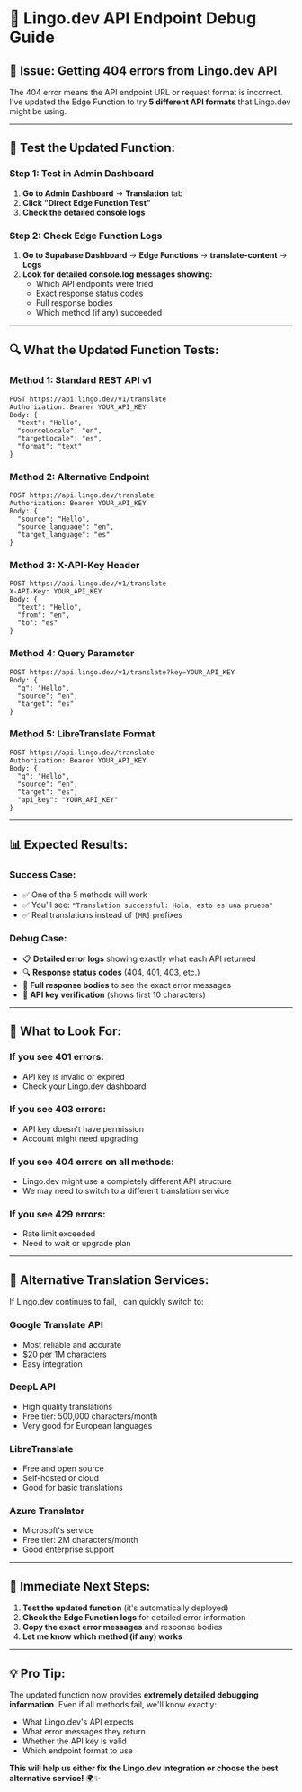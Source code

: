 # 🔧 Lingo.dev API Endpoint Debug Guide

## 🚨 **Issue:** Getting 404 errors from Lingo.dev API

The 404 error means the API endpoint URL or request format is incorrect. I've updated the Edge Function to try **5 different API formats** that Lingo.dev might be using.

---

## 🧪 **Test the Updated Function:**

### **Step 1: Test in Admin Dashboard**
1. **Go to Admin Dashboard** → **Translation** tab
2. **Click "Direct Edge Function Test"**
3. **Check the detailed console logs**

### **Step 2: Check Edge Function Logs**
1. **Go to Supabase Dashboard** → **Edge Functions** → **translate-content** → **Logs**
2. **Look for detailed console.log messages showing:**
   - Which API endpoints were tried
   - Exact response status codes
   - Full response bodies
   - Which method (if any) succeeded

---

## 🔍 **What the Updated Function Tests:**

### **Method 1: Standard REST API v1**
```
POST https://api.lingo.dev/v1/translate
Authorization: Bearer YOUR_API_KEY
Body: {
  "text": "Hello",
  "sourceLocale": "en", 
  "targetLocale": "es",
  "format": "text"
}
```

### **Method 2: Alternative Endpoint**
```
POST https://api.lingo.dev/translate
Authorization: Bearer YOUR_API_KEY
Body: {
  "source": "Hello",
  "source_language": "en",
  "target_language": "es"
}
```

### **Method 3: X-API-Key Header**
```
POST https://api.lingo.dev/v1/translate
X-API-Key: YOUR_API_KEY
Body: {
  "text": "Hello",
  "from": "en",
  "to": "es"
}
```

### **Method 4: Query Parameter**
```
POST https://api.lingo.dev/v1/translate?key=YOUR_API_KEY
Body: {
  "q": "Hello",
  "source": "en",
  "target": "es"
}
```

### **Method 5: LibreTranslate Format**
```
POST https://api.lingo.dev/translate
Authorization: Bearer YOUR_API_KEY
Body: {
  "q": "Hello",
  "source": "en", 
  "target": "es",
  "api_key": "YOUR_API_KEY"
}
```

---

## 📊 **Expected Results:**

### **Success Case:**
- ✅ One of the 5 methods will work
- ✅ You'll see: `"Translation successful: Hola, esto es una prueba"`
- ✅ Real translations instead of `[MR]` prefixes

### **Debug Case:**
- 📋 **Detailed error logs** showing exactly what each API returned
- 🔍 **Response status codes** (404, 401, 403, etc.)
- 📄 **Full response bodies** to see the exact error messages
- 🎯 **API key verification** (shows first 10 characters)

---

## 🎯 **What to Look For:**

### **If you see 401 errors:**
- API key is invalid or expired
- Check your Lingo.dev dashboard

### **If you see 403 errors:**
- API key doesn't have permission
- Account might need upgrading

### **If you see 404 errors on all methods:**
- Lingo.dev might use a completely different API structure
- We may need to switch to a different translation service

### **If you see 429 errors:**
- Rate limit exceeded
- Need to wait or upgrade plan

---

## 🚀 **Alternative Translation Services:**

If Lingo.dev continues to fail, I can quickly switch to:

### **Google Translate API**
- Most reliable and accurate
- $20 per 1M characters
- Easy integration

### **DeepL API**
- High quality translations
- Free tier: 500,000 characters/month
- Very good for European languages

### **LibreTranslate**
- Free and open source
- Self-hosted or cloud
- Good for basic translations

### **Azure Translator**
- Microsoft's service
- Free tier: 2M characters/month
- Good enterprise support

---

## 🔧 **Immediate Next Steps:**

1. **Test the updated function** (it's automatically deployed)
2. **Check the Edge Function logs** for detailed error information
3. **Copy the exact error messages** and response bodies
4. **Let me know which method (if any) works**

---

## 💡 **Pro Tip:**

The updated function now provides **extremely detailed debugging information**. Even if all methods fail, we'll know exactly:
- What Lingo.dev's API expects
- What error messages they return
- Whether the API key is valid
- Which endpoint format to use

**This will help us either fix the Lingo.dev integration or choose the best alternative service!** 🌍✨